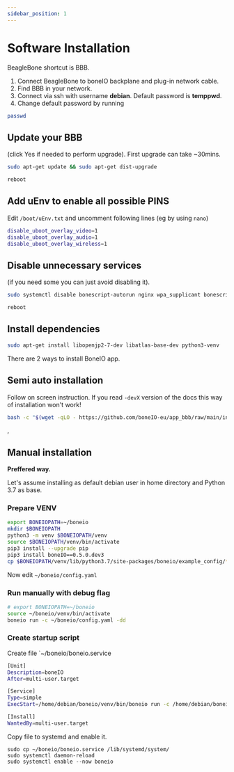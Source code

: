 ```yaml
---
sidebar_position: 1
---
```


# Software Installation

BeagleBone shortcut is BBB.

1. Connect BeagleBone to boneIO backplane and plug-in network cable.
2. Find BBB in your network.
3. Connect via ssh with username **debian**. Default password is **temppwd**.
4. Change default password by running

```bash
passwd
```

## Update your BBB

(click Yes if needed to perform upgrade). First upgrade can take ~30mins.

```bash
sudo apt-get update && sudo apt-get dist-upgrade
```

```bash
reboot
```

## Add uEnv to enable all possible PINS

Edit `/boot/uEnv.txt` and uncomment following lines (eg by using `nano`)

```bash
disable_uboot_overlay_video=1
disable_uboot_overlay_audio=1
disable_uboot_overlay_wireless=1
```

## Disable unnecessary services

(if you need some you can just avoid disabling it).

```bash
sudo systemctl disable bonescript-autorun nginx wpa_supplicant bonescript.socket cloud9.socket cryptsetup.target
```

```bash
reboot
```

## Install dependencies

```bash
sudo apt-get install libopenjp2-7-dev libatlas-base-dev python3-venv
```

There are 2 ways to install BoneIO app.

## Semi auto installation

Follow on screen instruction. If you read `-devX` version of the docs this way of installation won't work!

```bash
bash -c "$(wget -qLO - https://github.com/boneIO-eu/app_bbb/raw/main/install_script.sh)"
```

,

## Manual installation

**Preffered way.**

Let's assume installing as default debian user in home directory and Python 3.7 as base.

### Prepare VENV

```bash
export BONEIOPATH=~/boneio
mkdir $BONEIOPATH
python3 -m venv $BONEIOPATH/venv
source $BONEIOPATH/venv/bin/activate
pip3 install --upgrade pip
pip3 install boneIO==0.5.0.dev3
cp $BONEIOPATH/venv/lib/python3.7/site-packages/boneio/example_config/*.yaml $BONEIOPATH/
```

Now edit `~/boneio/config.yaml`

### Run manually with debug flag

```bash
# export BONEIOPATH=~/boneio
source ~/boneio/venv/bin/activate
boneio run -c ~/boneio/config.yaml -dd
```

### Create startup script

Create file `~/boneio/boneio.service

```bash
[Unit]
Description=boneIO
After=multi-user.target

[Service]
Type=simple
ExecStart=/home/debian/boneio/venv/bin/boneio run -c /home/debian/boneio/config.yaml

[Install]
WantedBy=multi-user.target
```

Copy file to systemd and enable it.

```
sudo cp ~/boneio/boneio.service /lib/systemd/system/
sudo systemctl daemon-reload
sudo systemctl enable --now boneio
```
